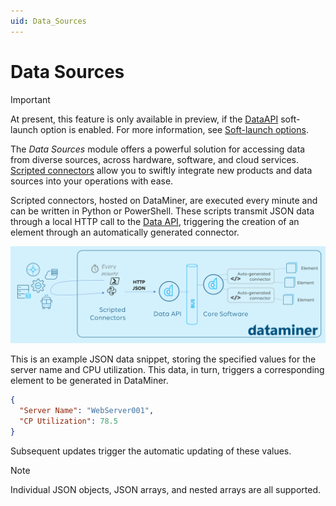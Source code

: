 ```yaml
---
uid: Data_Sources
---
```


# Data Sources

> [!IMPORTANT]
> At present, this feature is only available in preview, if the [DataAPI](xref:Overview_of_Soft_Launch_Options#dataapi) soft-launch option is enabled. For more information, see [Soft-launch options](xref:SoftLaunchOptions).

The *Data Sources* module offers a powerful solution for accessing data from diverse sources, across hardware, software, and cloud services. [Scripted connectors](xref:Scripted_Connectors) allow you to swiftly integrate new products and data sources into your operations with ease.

Scripted connectors, hosted on DataMiner, are executed every minute and can be written in Python or PowerShell. These scripts transmit JSON data through a local HTTP call to the [Data API](xref:Data_API), triggering the creation of an element through an automatically generated connector.

![Architectural Overview of Scripted Connectors & Data API](/user-guide/images/Data_API_Schematic.png)

This is an example JSON data snippet, storing the specified values for the server name and CPU utilization. This data, in turn, triggers a corresponding element to be generated in DataMiner.

```json
{
  "Server Name": "WebServer001",
  "CP Utilization": 78.5
}
```

Subsequent updates trigger the automatic updating of these values.

> [!NOTE]
> Individual JSON objects, JSON arrays, and nested arrays are all supported.
